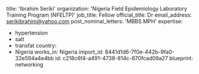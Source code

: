 title: 'Ibrahim Seriki'
organization: 'Nigeria Field Epidemiology Laboratory Training Program (NFELTP)'
job_title: Fellow
official_title: Dr
email_address: serikibrahim@yahoo.com
post_nominal_letters: 'MBBS MPH'
expertise:
  - hypertension
  - salt
  - transfat
country:
  - Nigeria
works_in: Nigeria
import_id: 8441d1d6-7f0e-442b-9fa0-32e594a4e4bb
id: c218c6f4-a491-4738-814c-870fcad09a27
blueprint: networking
